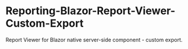 # Reporting-Blazor-Report-Viewer-Custom-Export
Report Viewer for Blazor native server-side component - custom export.
